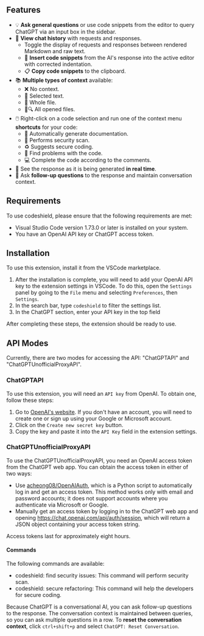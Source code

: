 
## Features
- 💡 **Ask general questions** or use code snippets from the editor to query ChatGPT via an input box in the sidebar.
- 💬 **View chat history** with requests and responses.
  - Toggle the display of requests and responses between rendered Markdown and raw text.
  - 📝 **Insert code snippets** from the AI's response into the active editor with corrected indentation.
  - 📋 **Copy code snippets** to the clipboard.
- 📚 **Multiple types of context** available:
  - ❌ No context.
  - 📝 Selected text.
  - 📂 Whole file.
  - 📂🔍 All opened files.
- 🖱️ Right-click on a code selection and run one of the context menu **shortcuts** for your code:
  - 📖 Automatically generate documentation.
  - 🤔 Performs security scan.
  - ♻️ Suggests secure coding.
  - 🐛 Find problems with the code.
  - 💻 Complete the code according to the comments.
- 🚀 See the response as it is being generated **in real time**.
- 💬 Ask **follow-up questions** to the response and maintain conversation context.

## Requirements
To use codeshield, please ensure that the following requirements are met:

* Visual Studio Code version 1.73.0 or later is installed on your system.
* You have an OpenAI API key or ChatGPT access token.

## Installation

To use this extension, install it from the VSCode marketplace.

1. After the installation is complete, you will need to add your OpenAI API key to the extension settings in VSCode. To do this, open the `Settings` panel by going to the `File` menu and selecting `Preferences`, then `Settings`.
2. In the search bar, type `codeshield` to filter the settings list.
3. In the ChatGPT section, enter your API key in the top field

After completing these steps, the extension should be ready to use.

## API Modes

Currently, there are two modes for accessing the API: "ChatGPTAPI" and "ChatGPTUnofficialProxyAPI".
### ChatGPTAPI

To use this extension, you will need an `API key` from OpenAI. To obtain one, follow these steps:

1. Go to [OpenAI's website](https://platform.openai.com/account/api-keys). If you don't have an account, you will need to create one or sign up using your Google or Microsoft account.
2. Click on the `Create new secret key` button.
3. Copy the key and paste it into the `API Key` field in the extension settings.

### ChatGPTUnofficialProxyAPI

To use the ChatGPTUnofficialProxyAPI, you need an OpenAI access token from the ChatGPT web app. You can obtain the access token in either of two ways:

* Use [acheong08/OpenAIAuth](https://github.com/acheong08/OpenAIAuth), which is a Python script to automatically log in and get an access token. This method works only with email and password accounts; it does not support accounts where you authenticate via Microsoft or Google.
* Manually get an access token by logging in to the ChatGPT web app and opening https://chat.openai.com/api/auth/session, which will return a JSON object containing your access token string.

Access tokens last for approximately eight hours.

#### Commands

The following commands are available:

* codeshield: find security issues: This command will perform security scan.
* codeshield: secure refactoring: This command will help the developers for secure coding.


Because ChatGPT is a conversational AI, you can ask follow-up questions to the response. The conversation context is maintained between queries, so you can ask multiple questions in a row. 
To **reset the conversation context**, click `ctrl+shift+p` and select `ChatGPT: Reset Conversation`.

